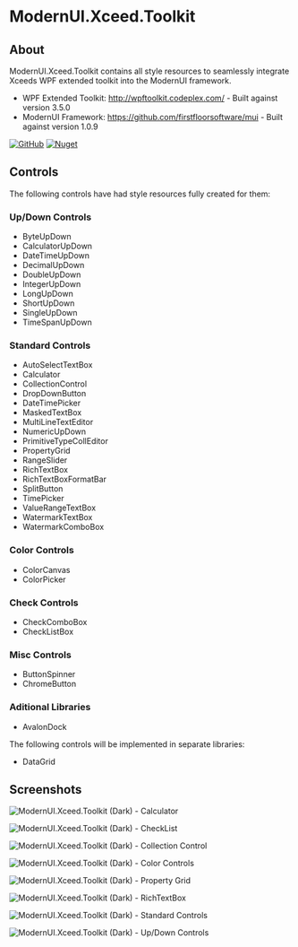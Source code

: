 # ModernUI.Xceed.Toolkit

## About

ModernUI.Xceed.Toolkit contains all style resources to seamlessly integrate Xceeds WPF extended toolkit into the ModernUI framework.

 * WPF Extended Toolkit: http://wpftoolkit.codeplex.com/ - Built against version 3.5.0
 * ModernUI Framework: https://github.com/firstfloorsoftware/mui - Built against version 1.0.9

[![GitHub](https://img.shields.io/github/license/samoatesgames/mui.extended.toolkit.svg?style=flat-square)](https://github.com/samoatesgames/mui.extended.toolkit/blob/master/LICENSE)
[![Nuget](https://img.shields.io/nuget/dt/mui.extended.toolkit.svg?label=Nuget&style=flat-square)](https://www.nuget.org/packages/SamOatesGames.ModernUI.Xceed.Toolkit/)

 
## Controls

The following controls have had style resources fully created for them:

### Up/Down Controls

 * ByteUpDown
 * CalculatorUpDown
 * DateTimeUpDown
 * DecimalUpDown
 * DoubleUpDown
 * IntegerUpDown
 * LongUpDown
 * ShortUpDown
 * SingleUpDown
 * TimeSpanUpDown
 
### Standard Controls

 * AutoSelectTextBox
 * Calculator
 * CollectionControl
 * DropDownButton
 * DateTimePicker
 * MaskedTextBox
 * MultiLineTextEditor
 * NumericUpDown
 * PrimitiveTypeCollEditor
 * PropertyGrid
 * RangeSlider
 * RichTextBox
 * RichTextBoxFormatBar
 * SplitButton
 * TimePicker
 * ValueRangeTextBox
 * WatermarkTextBox
 * WatermarkComboBox
 
### Color Controls

 * ColorCanvas
 * ColorPicker
 
### Check Controls

 * CheckComboBox
 * CheckListBox
 
### Misc Controls

 * ButtonSpinner
 * ChromeButton

### Aditional Libraries

  * AvalonDock
 
The following controls will be implemented in separate libraries: 
 
 * DataGrid
  
## Screenshots

![ModernUI.Xceed.Toolkit (Dark) - Calculator](https://raw.githubusercontent.com/samoatesgames/mui.extended.toolkit/master/Screenshots/ModernUI.Xceed.Toolkit-Dark-Calculator-Controls.gif "ModernUI.Xceed.Toolkit (Dark) - Calculator")

![ModernUI.Xceed.Toolkit (Dark) - CheckList](https://raw.githubusercontent.com/samoatesgames/mui.extended.toolkit/master/Screenshots/ModernUI.Xceed.Toolkit-Dark-CheckList-Controls.gif "ModernUI.Xceed.Toolkit (Dark) - CheckList")

![ModernUI.Xceed.Toolkit (Dark) - Collection Control](https://raw.githubusercontent.com/samoatesgames/mui.extended.toolkit/master/Screenshots/ModernUI.Xceed.Toolkit-Dark-Collection-Controls.gif "ModernUI.Xceed.Toolkit (Dark) - Collection Control")

![ModernUI.Xceed.Toolkit (Dark) - Color Controls](https://raw.githubusercontent.com/samoatesgames/mui.extended.toolkit/master/Screenshots/ModernUI.Xceed.Toolkit-Dark-Color-Controls.gif "ModernUI.Xceed.Toolkit (Dark) - Color Controls")

![ModernUI.Xceed.Toolkit (Dark) - Property Grid](https://raw.githubusercontent.com/samoatesgames/mui.extended.toolkit/master/Screenshots/ModernUI.Xceed.Toolkit-Dark-Property-Grid-Controls.gif "ModernUI.Xceed.Toolkit (Dark) - Property Grid")

![ModernUI.Xceed.Toolkit (Dark) - RichTextBox](https://raw.githubusercontent.com/samoatesgames/mui.extended.toolkit/master/Screenshots/ModernUI.Xceed.Toolkit-Dark-RichTextBox-Controls.png "ModernUI.Xceed.Toolkit (Dark) - RichTextBox")

![ModernUI.Xceed.Toolkit (Dark) - Standard Controls](https://raw.githubusercontent.com/samoatesgames/mui.extended.toolkit/master/Screenshots/ModernUI.Xceed.Toolkit-Dark-Standard-Controls.gif "ModernUI.Xceed.Toolkit (Dark) - Standard Controls")

![ModernUI.Xceed.Toolkit (Dark) - Up/Down Controls](https://raw.githubusercontent.com/samoatesgames/mui.extended.toolkit/master/Screenshots/ModernUI.Xceed.Toolkit-Dark-Up-Down-Controls.gif "ModernUI.Xceed.Toolkit (Dark) - Up/Down Controls")